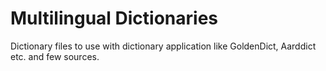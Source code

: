 # Multilingual Dictionaries
Dictionary files to use with dictionary application like GoldenDict, Aarddict etc. and few sources.
